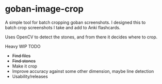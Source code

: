 # goban-image-crop
A simple tool for batch cropping goban screenshots. I designed this to batch crop screenshots I take and add to Anki flashcards.

Uses OpenCV to detect the stones, and from there it decides where to crop.

Heavy WIP TODO
- ~~Find files~~
- ~~Find stones~~
- Make it crop
- Improve accuracy against some other dimension, maybe line detection
- Usability/releases
